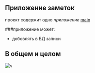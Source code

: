 ## Приложение заметок

проект содержит одно *приложение* [main](https://github.com/Artee16reg/NotesApp/tree/master/main)

###приложение может:
- добовлять в БД записи 


## В общем и целом
![v](https://powderski.ru/wp-content/uploads/foto-velosipeda-trehkolesnogo_31.jpg)